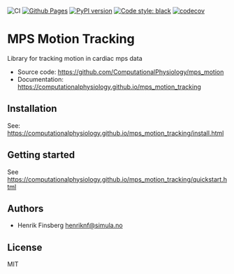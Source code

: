 ![CI](https://github.com/ComputationalPhysiology/mps_motion_tracking/workflows/CI/badge.svg)
[![Github Pages](https://github.com/ComputationalPhysiology/mps_motion_tracking/actions/workflows/build_docs.yml/badge.svg)](https://github.com/ComputationalPhysiology/mps_motion_tracking/actions/workflows/build_docs.yml)
[![PyPI version](https://badge.fury.io/py/mps-motion.svg)](https://badge.fury.io/py/mps-motion)
[![Code style: black](https://img.shields.io/badge/code%20style-black-000000.svg)](https://github.com/psf/black)
[![codecov](https://codecov.io/gh/ComputationalPhysiology/mps_motion_tracking/branch/main/graph/badge.svg?token=8DQFJGH4E7)](https://codecov.io/gh/ComputationalPhysiology/mps_motion_tracking)

# MPS Motion Tracking

Library for tracking motion in cardiac mps data


* Source code: https://github.com/ComputationalPhysiology/mps_motion
* Documentation: https://computationalphysiology.github.io/mps_motion_tracking


## Installation

See: https://computationalphysiology.github.io/mps_motion_tracking/install.html


## Getting started

See https://computationalphysiology.github.io/mps_motion_tracking/quickstart.html


## Authors

- Henrik Finsberg henriknf@simula.no

## License
MIT
